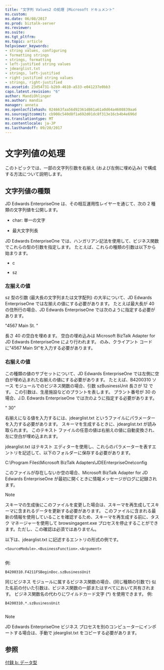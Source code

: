 ```yaml
---
title: "文字列 Values2 の処理 |Microsoft ドキュメント"
ms.custom: 
ms.date: 06/08/2017
ms.prod: biztalk-server
ms.reviewer: 
ms.suite: 
ms.tgt_pltfrm: 
ms.topic: article
helpviewer_keywords:
- string values, configuring
- formatting strings
- strings, formatting
- left-justified string values
- jdearglist.txt
- strings, left-justified
- right-justified string values
- strings, right-justified
ms.assetid: 23d54731-b2b9-4610-a533-e041237e0bb3
caps.latest.revision: "6"
author: MandiOhlinger
ms.author: mandia
manager: anneta
ms.openlocfilehash: 024663faa56d92361d861a61a0d64a4608839aa6
ms.sourcegitcommit: cb908c540d8f1a692d01dc8f313e16cb4b4e696d
ms.translationtype: MT
ms.contentlocale: ja-JP
ms.lasthandoff: 09/20/2017
---
```

# <a name="handling-string-values"></a>文字列値の処理
このトピックでは、一部の文字列引数を右揃え (および左側に埋め込み) で構成する方法について説明します。  
  
## <a name="types-of-string-values"></a>文字列値の種類  
 JD Edwards EnterpriseOne は、その相互運用性レイヤーを通じて、次の 2 種類の文字列値を公開します。  
  
-   char: 単一の文字  
  
-   最大文字列長  
  
 JD Edwards EnterpriseOne では、ハンガリアン記法を使用して、ビジネス関数でこれらの型の引数を指定します。 たとえば、これらの種類の引数は以下から始まります。  
  
-   c  
  
-   sz  
  
### <a name="left-justified-values"></a>左揃えの値  
 sz 型の引数 (最大長の文字列または文字配列) の大半について、JD Edwards EnterpriseOne では左揃えの値にする必要があります。 たとえば最大長が 40 の住所行の場合、JD Edwards EnterpriseOne では次のように指定する必要があります。  
  
 "4567 Main St.    "  
  
 長さ 40 の空白を埋めます。 空白の埋め込みは Microsoft BizTalk Adapter for JD Edwards EnterpriseOne により行われます。 のみ、クライアント コードに"4567 Main St"を入力する必要があります。  
  
### <a name="right-justified-values"></a>右揃えの値  
 この種類の値のサブセットについて、JD Edwards EnterpriseOne では左側に空白が埋め込まれた右揃えの値にする必要があります。 たとえば、B4200310 ソース モジュールでのビジネス関数の場合、引数 szBusinessUnit 長さが 12 です。 この引数は、生産施設などのプラントを表します。 プラント番号が 30 の場合、J.D. Edwards EnterpriseOne では次のように指定する必要があります。  
  
 "           30"  
  
 右揃えになる値を入力するには、jdearglist.txt というファイルにパラメーターを入力する必要があります。 スキーマを生成するときに、jdearglist.txt が読み取られます。 このテキスト ファイルの任意の値は右揃えの値に自動変換され、左に空白が埋め込まれます。  
  
 jdearglist.txt はテキスト エディターを使用し、これらのパラメーターを表すエントリを記述して、以下のフォルダーに保存する必要があります。  
  
 C:\Program Files\Microsoft BizTalk Adapters\JDEEnterpriseOne\config  
  
 このファイルが存在しないか空の場合、Microsoft BizTalk Adapter for JD Edwards EnterpriseOne が最初に開くときに情報メッセージがログに記録されます。  
  
> [!NOTE]
>  スキーマの生成後にこのファイルを変更した場合は、スキーマを再生成してスキーマに含まれるデータを更新する必要があります。 このファイルに含まれる最新の情報を使用していることを確認するため、スキーマを再生成する前に、タスク マネージャーを使用して browsingagent.exe プロセスを停止することができます。ただし、この確認は必須ではありません。  
  
 以下は、jdearglist.txt に記述するエントリの形式の例です。  
  
```  
<SourceModule>.<BusinessFunction>.<Argument>  
  
```  
  
 例:  
  
```  
B4200310.F4211FSBeginDoc.szBusinessUnit  
```  
  
 同じビジネス モジュールに属するビジネス関数の場合、(同じ種類の引数で) 似た名前の付いた引数は、ビジネス関数の一部またはすべてにおいて共有されます。 ビジネス関数名の代わりにワイルドカード文字 (*) を使用できます。 例:  
  
```  
B4200310.*.szBusinessUnit  
  
```  
  
> [!NOTE]
>  JD Edwards EnterpriseOne ビジネス プロセスを別のコンピューターにインポートする場合は、手動で jdearglist.txt をコピーする必要があります。  
  
## <a name="see-also"></a>参照  
 [付録 b: データ型](../core/appendix-b-data-types.md)